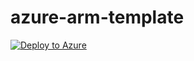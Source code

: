 # azure-arm-template
[![Deploy to Azure](https://aka.ms/deploytoazurebutton)](https://portal.azure.com/#create/Microsoft.Template/uri/https%3A%2F%2Fraw.githubusercontent.com%2Fagri-marche%2Fwindows-arm-template%2Fmain%2Fazuredeploy.json)
